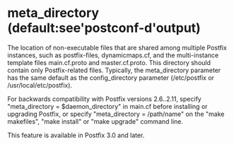 # meta_directory (default:see'postconf-d'output) 

 The location of non-executable files that are shared among
multiple Postfix instances, such as postfix-files, dynamicmaps.cf,
and the multi-instance template files main.cf.proto and master.cf.proto.
This directory should contain only Postfix-related files.  Typically,
the meta_directory parameter has the same default as the config_directory
parameter (/etc/postfix or /usr/local/etc/postfix).  

 For backwards compatibility with Postfix versions 2.6..2.11,
specify "meta_directory = $daemon_directory" in main.cf before
installing or upgrading Postfix, or specify "meta_directory =
/path/name" on the "make makefiles", "make install" or "make upgrade"
command line.  

 This feature is available in Postfix 3.0 and later. 


